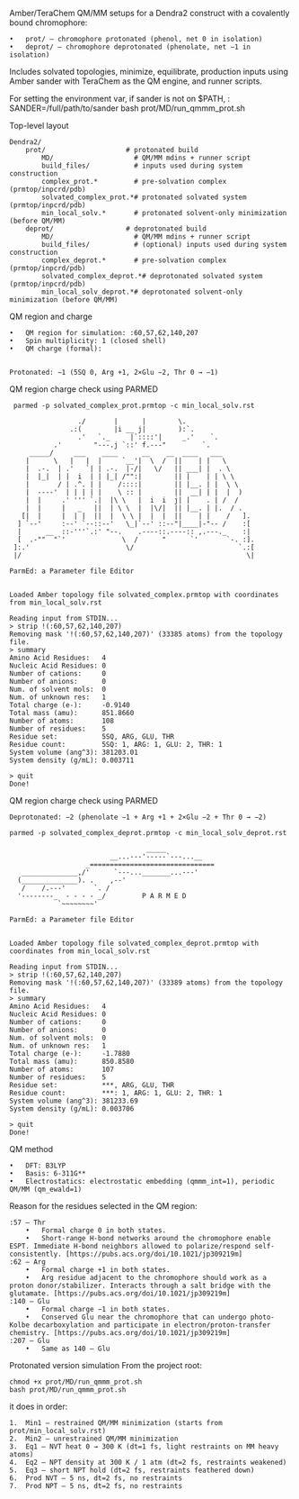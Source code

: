 Amber/TeraChem QM/MM setups for a Dendra2 construct with a covalently bound chromophore:
	
 	•	prot/ – chromophore protonated (phenol, net 0 in isolation)
	•	deprot/ – chromophore deprotonated (phenolate, net −1 in isolation)

Includes solvated topologies, minimize, equilibrate, production inputs using Amber sander with TeraChem as the QM engine, and runner scripts.

For setting the environment var, if sander is not on $PATH, :
SANDER=/full/path/to/sander bash prot/MD/run_qmmm_prot.sh


Top-level layout

	Dendra2/
		prot/                    # protonated build
    		MD/                    # QM/MM mdins + runner script
    		build_files/           # inputs used during system construction
    		complex_prot.*         # pre-solvation complex (prmtop/inpcrd/pdb)
    		solvated_complex_prot.*# protonated solvated system (prmtop/inpcrd/pdb)
    		min_local_solv.*       # protonated solvent-only minimization (before QM/MM)
		deprot/                  # deprotonated build
    		MD/                    # QM/MM mdins + runner script
    		build_files/           # (optional) inputs used during system construction
    		complex_deprot.*       # pre-solvation complex (prmtop/inpcrd/pdb)
    		solvated_complex_deprot.*# deprotonated solvated system (prmtop/inpcrd/pdb)
    		min_local_solv_deprot.*# deprotonated solvent-only minimization (before QM/MM)


QM region and charge
	
 	•	QM region for simulation: :60,57,62,140,207
	•	Spin multiplicity: 1 (closed shell)
	•	QM charge (formal):


	Protonated: −1 (5SQ 0, Arg +1, 2×Glu −2, Thr 0 → −1) 

QM region charge check using PARMED

	 parmed -p solvated_complex_prot.prmtop -c min_local_solv.rst
	
	                 ./       |      |        \.
	               .:(        |i __ j|        ):`.
		             .'   `._     |`::::'|     _.'    `.
	           .'        "---.j `::' f.---"         `.
	     _____/     ___    ____      __    __  ____   ___    
	    |      \   |   |  |     `__'|  \  /  ||    | |   \    
	    |  .-.  | .'   `| | .-.  |-/|   \/   || ___| |  . \   
	    |  |_|  | |  i  | | |_| /"":|        || |    | | \ \  
	    |       / | .^. | |    /::::|        || |__. | |  \ \ 
	    |  ----'  | | | | |    \ :: |        ||  __| | |  |  )
	    |  |     .' ''' `.|  |\ \   |  i  i  j| |    . | /  /  
	    |  |     |   _   ||  | \ \  |  |\/|  || |__. | |.  / .
	   [|  |     |  | |  ||  |  \ \ |  |  |  ||    | |    /   ].
	  ] `--'     :--' `--::--'   \_|`--' ::--"|____|-"-- /    :[
	  |      __  ::-'''`.:' "--.    .----::.----:: ,.---._    :|
	  [  .-""  "`'              \  /      "      `'       `-. :].
	 ]:.'                        \/                          `.:[
	 |/                                                        \|

	ParmEd: a Parameter file Editor


	Loaded Amber topology file solvated_complex.prmtop with coordinates from min_local_solv.rst
	
	Reading input from STDIN...
	> strip !(:60,57,62,140,207)
	Removing mask '!(:60,57,62,140,207)' (33385 atoms) from the topology file.
	> summary
	Amino Acid Residues:   4
	Nucleic Acid Residues: 0
	Number of cations:     0
	Number of anions:      0
	Num. of solvent mols:  0
	Num. of unknown res:   1
	Total charge (e-):     -0.9140
	Total mass (amu):      851.8660
	Number of atoms:       108
	Number of residues:    5
	Residue set:           5SQ, ARG, GLU, THR
	Residue count:         5SQ: 1, ARG: 1, GLU: 2, THR: 1
	System volume (ang^3): 381203.01
	System density (g/mL): 0.003711
	
	> quit
	Done!
	


QM region charge check using PARMED

	Deprotonated: −2 (phenolate −1 + Arg +1 + 2×Glu −2 + Thr 0 → −2)

	parmed -p solvated_complex_deprot.prmtop -c min_local_solv_deprot.rst       
	
	                                  _____
	                         __...---'-----`---...__
	                   _===============================
	   ______________,/'      `---..._______...---'
	  (______________). .    ,--'                            
	   /    /.---'       `. /                  
	  '--------_  - - - - _/         P A R M E D
	            `~~~~~~~~'
	
	ParmEd: a Parameter file Editor
	
	
	Loaded Amber topology file solvated_complex_deprot.prmtop with coordinates from min_local_solv.rst
	
	Reading input from STDIN...
	> strip !(:60,57,62,140,207)
	Removing mask '!(:60,57,62,140,207)' (33389 atoms) from the topology file.
	> summary
	Amino Acid Residues:   4
	Nucleic Acid Residues: 0
	Number of cations:     0
	Number of anions:      0
	Num. of solvent mols:  0
	Num. of unknown res:   1
	Total charge (e-):     -1.7880
	Total mass (amu):      850.8580
	Number of atoms:       107
	Number of residues:    5
	Residue set:           ***, ARG, GLU, THR
	Residue count:         ***: 1, ARG: 1, GLU: 2, THR: 1
	System volume (ang^3): 381233.69
	System density (g/mL): 0.003706
	
	> quit
	Done!

QM method
	
 	•	DFT: B3LYP
	•	Basis: 6-311G**
	•	Electrostatics: electrostatic embedding (qmmm_int=1), periodic QM/MM (qm_ewald=1)

Reason for the residues selected in the QM region:

	:57 — Thr
		•	Formal charge 0 in both states.
		•	Short-range H-bond networks around the chromophore enable ESPT. Immediate H-bond neighbors allowed to polarize/respond self-consistently. [https://pubs.acs.org/doi/10.1021/jp309219m]
	:62 — Arg
		•	Formal charge +1 in both states.
		•	Arg residue adjacent to the chromophore should work as a proton donor/stabilizer. Interacts through a salt bridge with the glutamate. [https://pubs.acs.org/doi/10.1021/jp309219m]
	:140 — Glu
		•	Formal charge −1 in both states.
		•	Conserved Glu near the chromophore that can undergo photo-Kolbe decarboxylation and participate in electron/proton-transfer chemistry. [https://pubs.acs.org/doi/10.1021/jp309219m]
	:207 — Glu
		•	Same as 140 — Glu

Protonated version simulation
From the project root:

	chmod +x prot/MD/run_qmmm_prot.sh
	bash prot/MD/run_qmmm_prot.sh

it does in order:

	1.	Min1 – restrained QM/MM minimization (starts from prot/min_local_solv.rst)
	2.	Min2 – unrestrained QM/MM minimization
	3.	Eq1 – NVT heat 0 → 300 K (dt=1 fs, light restraints on MM heavy atoms)
	4.	Eq2 – NPT density at 300 K / 1 atm (dt=2 fs, restraints weakened)
	5.	Eq3 – short NPT hold (dt=2 fs, restraints feathered down)
	6.	Prod NVT – 5 ns, dt=2 fs, no restraints
	7.	Prod NPT – 5 ns, dt=2 fs, no restraints
